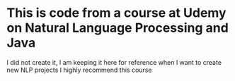 # This is code from a course at Udemy on Natural Language Processing and Java
I did not create it, I am keeping it here for reference when I want to create new NLP projects
I highly recommend this course
